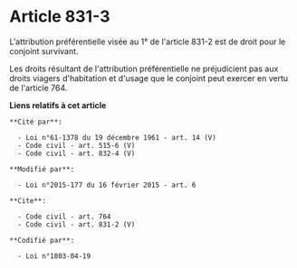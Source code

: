 # Article 831-3

L'attribution préférentielle visée au 1° de l'article 831-2 est de droit pour le conjoint survivant. 

Les droits résultant de l'attribution préférentielle ne préjudicient pas aux droits viagers d'habitation et d'usage que le
conjoint peut exercer en vertu de l'article 764.

**Liens relatifs à cet article**

	**Cité par**:

	  - Loi n°61-1378 du 19 décembre 1961 - art. 14 (V)
	  - Code civil - art. 515-6 (V)
	  - Code civil - art. 832-4 (V)

	**Modifié par**:

	  - Loi n°2015-177 du 16 février 2015 - art. 6

	**Cite**:

	  - Code civil - art. 764
	  - Code civil - art. 831-2 (V)

	**Codifié par**:

	  - Loi n°1803-04-19
